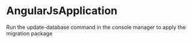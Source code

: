 # AngularJsApplication
Run the update-database command in the console manager to apply the migration package
